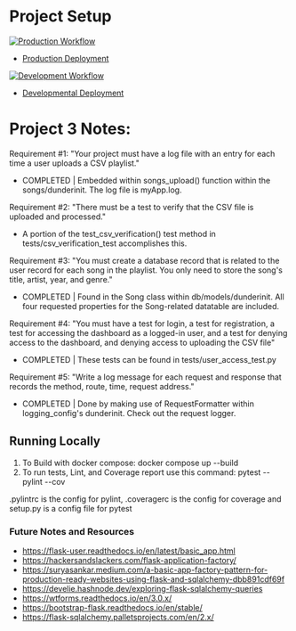 # Project Setup

[![Production Workflow](https://github.com/rod608/flask_auth2/actions/workflows/prod.yml/badge.svg)](https://github.com/rod608/flask_auth2/actions/workflows/prod.yml)

* [Production Deployment](https://ren9-p2-prod.herokuapp.com/)


[![Development Workflow](https://github.com/rod608/flask_auth2/actions/workflows/dev.yml/badge.svg)](https://github.com/rod608/flask_auth2/actions/workflows/dev.yml)

* [Developmental Deployment](https://ren9-p2-dev.herokuapp.com/)

# Project 3 Notes: 
Requirement #1: "Your project must have a log file with an entry for each time a user uploads a CSV playlist."
   - COMPLETED | Embedded within songs_upload() function within the songs/dunderinit. The log file is myApp.log.

Requirement #2: "There must be a test to verify that the CSV file is uploaded and processed."
   - A portion of the test_csv_verification() test method in tests/csv_verification_test accomplishes this.

Requirement #3: "You must create a database record that is related to the user record for each song in the playlist.  You only need to store the song's title, artist, year, and genre."
   - COMPLETED | Found in the Song class within db/models/dunderinit. All four requested properties for the Song-related datatable are included.

Requirement #4: "You must have a test for login, a test for registration, a test for accessing the dashboard as a logged-in user, and a test for denying access to the dashboard, and denying access to uploading the CSV file"
   - COMPLETED | These tests can be found in tests/user_access_test.py

Requirement #5: "Write a log message for each request and response that records the method, route, time, request address."
   - COMPLETED | Done by making use of RequestFormatter within logging_config's dunderinit. Check out the request logger.


## Running Locally

1. To Build with docker compose:
   docker compose up --build
2. To run tests, Lint, and Coverage report use this command: pytest --pylint --cov

.pylintrc is the config for pylint, .coveragerc is the config for coverage and setup.py is a config file for pytest


### Future Notes and Resources
* https://flask-user.readthedocs.io/en/latest/basic_app.html
* https://hackersandslackers.com/flask-application-factory/
* https://suryasankar.medium.com/a-basic-app-factory-pattern-for-production-ready-websites-using-flask-and-sqlalchemy-dbb891cdf69f
* https://develie.hashnode.dev/exploring-flask-sqlalchemy-queries
* https://wtforms.readthedocs.io/en/3.0.x/
* https://bootstrap-flask.readthedocs.io/en/stable/
* https://flask-sqlalchemy.palletsprojects.com/en/2.x/